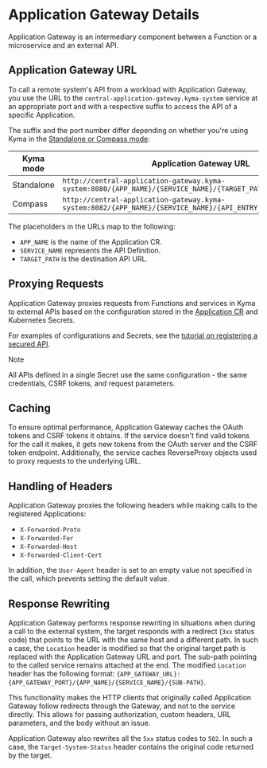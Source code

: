 # Application Gateway Details

Application Gateway is an intermediary component between a Function or a microservice and an external API.

## Application Gateway URL

To call a remote system's API from a workload with Application Gateway, you use the URL to the `central-application-gateway.kyma-system` service at an appropriate port and with a respective suffix to access the API of a specific Application.

The suffix and the port number differ depending on whether you're using Kyma in the [Standalone or Compass mode](../README.md):

| **Kyma mode** | **Application Gateway URL** |
|-----------|-------------------------|
| Standalone | `http://central-application-gateway.kyma-system:8080/{APP_NAME}/{SERVICE_NAME}/{TARGET_PATH}` |
| Compass | `http://central-application-gateway.kyma-system:8082/{APP_NAME}/{SERVICE_NAME}/{API_ENTRY_NAME}/{TARGET_PATH}` |

The placeholders in the URLs map to the following:

- `APP_NAME` is the name of the Application CR.
- `SERVICE_NAME` represents the API Definition.
- `TARGET_PATH` is the destination API URL.

## Proxying Requests

Application Gateway proxies requests from Functions and services in Kyma to external APIs based on the configuration stored in the [Application CR](../resources/06-10-application.md) and Kubernetes Secrets.

For examples of configurations and Secrets, see the [tutorial on registering a secured API](../tutorials/01-30-register-secured-api.md).

> [!NOTE]
> All APIs defined in a single Secret use the same configuration - the same credentials, CSRF tokens, and request parameters.

## Caching

To ensure optimal performance, Application Gateway caches the OAuth tokens and CSRF tokens it obtains. If the service doesn't find valid tokens for the call it makes, it gets new tokens from the OAuth server and the CSRF token endpoint.
Additionally, the service caches ReverseProxy objects used to proxy requests to the underlying URL.

## Handling of Headers

Application Gateway proxies the following headers while making calls to the registered Applications:

- `X-Forwarded-Proto`
- `X-Forwarded-For`
- `X-Forwarded-Host`
- `X-Forwarded-Client-Cert`

In addition, the `User-Agent` header is set to an empty value not specified in the call, which prevents setting the default value.

## Response Rewriting

Application Gateway performs response rewriting in situations when during a call to the external system, the target responds with a redirect (`3xx` status code) that points to the URL with the same host and a different path.
In such a case, the `Location` header is modified so that the original target path is replaced with the Application Gateway URL and port. The sub-path pointing to the called service remains attached at the end.
The modified `Location` header has the following format: `{APP_GATEWAY_URL}:{APP_GATEWAY_PORT}/{APP_NAME}/{SERVICE_NAME}/{SUB-PATH}`.

This functionality makes the HTTP clients that originally called Application Gateway follow redirects through the Gateway, and not to the service directly.
This allows for passing authorization, custom headers, URL parameters, and the body without an issue.

Application Gateway also rewrites all the `5xx` status codes to `502`. In such a case, the `Target-System-Status` header contains the original code returned by the target.
